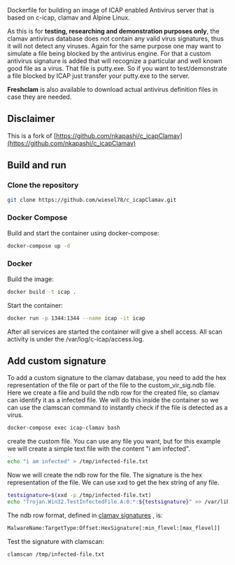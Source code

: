Dockerfile for building an image of ICAP enabled Antivirus server that is based on c-icap, clamav and Alpine Linux. 

As this is for **testing, researching and demonstration purposes only**, the
clamav antivirus database does not contain any valid virus signatures, thus it
will not detect any viruses. Again for the same purpose one may want to
simulate a file being blocked by the antivirus engine. For that a custom
antivirus signature is added that will recognize a particular and well known
good file as a virus. That file is putty.exe. So if you want to
test/demonstrate a file blocked by ICAP just transfer your
putty.exe to the server.

**Freshclam** is also available to download actual antivirus definition
files in case they are needed.

## Disclaimer

This is a fork of [https://github.com/nkapashi/c_icapClamav](https://github.com/nkapashi/c_icapClamav)

## Build and run

### Clone the repository

```bash
git clone https://github.com/wiesel78/c_icapClamav.git
```

### Docker Compose

Build and start the container using docker-compose:

```bash
docker-compose up -d
```

### Docker

Build the image:

```bash
docker build -t icap .
```

Start the container:

```bash
docker run -p 1344:1344 --name icap -it icap
```

After all services are started the container will give a shell access. All scan
activity is under the /var/log/c-icap/access.log.

## Add custom signature

To add a custom signature to the clamav database, you need to add the hex
representation of the file or part of the file to the custom_vir_sig.ndb file.
Here we create a file and build the ndb row for the created file, so clamav can
identify it as a infected file. We will do this inside the container so we can
use the clamscan command to instantly check if the file is detected as a virus.

```bash
docker-compose exec icap-clamav bash
```

create the custom file. You can use any file you want, but for this example we
will create a simple text file with the content "i am infected".

```bash
echo "i am infected" > /tmp/infected-file.txt
```

Now we will create the ndb row for the file. The signature is the hex
representation of the file. We can use xxd to get the hex string of any file.

```bash
testsignature=$(xxd -p /tmp/infected-file.txt)
echo "Trojan.Win32.TestInfectedFile.A:0:*:${testsignature}" >> /var/lib/clamav/custom_vir_sig.ndb
```

The ndb row format, defined in
[clamav signatures](https://docs.clamav.net/manual/Signatures/ExtendedSignatures.html)
, is:

```bash
MalwareName:TargetType:Offset:HexSignature[:min_flevel:[max_flevel]]
```

Test the signature with clamscan:

```bash
clamscan /tmp/infected-file.txt
```
